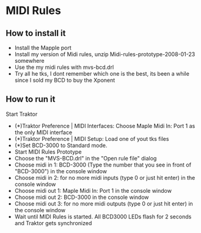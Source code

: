 # MIDI Rules

## How to install it 

- Install the Mapple port
- Install my version of Midi rules, unzip Midi-rules-prototype-2008-01-23 somewhere
- Use the my midi rules with mvs-bcd.drl
- Try all he tks, I dont remember which one is the best, its been a while since I sold my BCD to buy the Xponent

## How to run it

Start Traktor
- (*)Traktor Preference | MIDI Interfaces: Choose Maple Midi In: Port 1 as the only MIDI interface
- (*)Traktor Preference | MIDI Setup: Load one of yout tks files
- (*)Set BCD-3000 to Standard mode.
- Start MIDI Rules Prototype
- Choose the "MVS-BCD.drl" in the "Open rule file" dialog
- Choose midi in 1: BCD-3000 (Type the number that you see in front of "BCD-3000") in the console window
- Choose midi in 2: <none>  for no more midi inputs (type 0 or just hit enter) in the console window
- Choose midi out 1: Maple Midi In: Port 1 in the console window
- Choose midi out 2: BCD-3000 in the console window
- Choose midi out 3: <none> for no more midi outputs (type 0 or just hit enter) in the console window
- Wait until MIDI Rules is started. All BCD3000 LEDs flash for 2 seconds and Traktor gets synchronized
 
